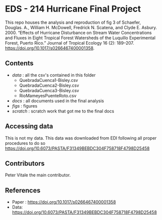 # EDS - 214 Hurricane Final Project

This repo houses the analysis and reproduction of fig 3 of Schaefer, Douglas. A., William H. McDowell, Fredrick N. Scatena, and Clyde E. Asbury. 2000. “Effects of Hurricane Disturbance on Stream Water Concentrations and Fluxes in Eight Tropical Forest Watersheds of the Luquillo Experimental Forest, Puerto Rico.” Journal of Tropical Ecology 16 (2): 189–207. <https://doi.org/10.1017/s0266467400001358>.

## Contents ##
-  *data* : all the csv's contained in this folder
   * QuebradaCuenca1-Bisley.csv
   * QuebradaCuenca2-Bisley.csv
   * QuebradaCuenca3-Bisley.csv
   * RioMameyesPuenteRoto.csv
-  *docs* : all documents used in the final analysis
-  *figs* : figures 
-  *scratch* : scratch work that got me to the final docs

## Accessing data ##
This is not my data. This data was downloaded from EDI following all proper procedures to do so <https://doi.org/10.6073/PASTA/F31349BEBDC304F758718F4798D25458>

## Contributors ##
Peter Vitale the main contributor. 

## References ## 
-  Paper : <https://doi.org/10.1017/s0266467400001358>
-  Data: <https://doi.org/10.6073/PASTA/F31349BEBDC304F758718F4798D25458>